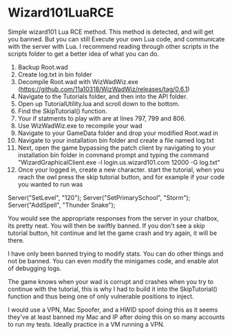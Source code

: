 # Wizard101LuaRCE
Simple wizard101 Lua RCE method.
This method is detected, and will get you banned. But you can still Execute your own Lua code, and communicate with the server with Lua. I recommend reading through other scripts in the scripts folder to get a better idea of what you can do.

1. Backup Root.wad
2. Create log.txt in bin folder
3. Decompile Root.wad with WizWadWiz.exe (https://github.com/11a10318/WizWadWiz/releases/tag/0.6.1)
4. Navigate to the Tutorials folder, and then into the API folder.
5. Open up TutorialUtility.lua and scroll down to the bottom.
6. Find the SkipTutorial() function. 
7. Your if statments to play with are at lines 797, 799 and 806.
8. Use WizWadWiz.exe to recompile your wad
9. Navigate to your GameData folder and drop your modified Root.wad in
10. Navigate to your installation bin folder and create a file named log.txt 
11. Next, open the game bypassing the patch client by navigating to your installation bin folder in command prompt and typing the command "WizardGraphicalClient.exe -l login.us.wizard101.com 12000 -G log.txt" 
12. Once your logged in, create a new character. start the tutorial, when you reach the owl press the skip tutorial button, and for example if your code you wanted to run was

Server("SetLevel", "120");
Server("SetPrimarySchool", "Storm");
Server("AddSpell", "Thunder Snake");

You would see the appropriate responses from the server in your chatbox, its pretty neat. You will then be swiftly banned. If you don't see a skip tutorial button, hit continue and let the game crash and try again, it will be there.

I have only been banned trying to modify stats. You can do other things and not be banned. You can even modify the minigames code, and enable alot of debugging logs.

The game knows when your wad is corrupt and crashes when you try to continue with the tutorial, this is why I had to build it into the SkipTutorial() function and thus being one of only vulnerable positions to inject. 

I would use a VPN, Mac Spoofer, and a HWID spoof doing this as it seems they've at least banned my Mac and IP after doing this on so many accounts to run my tests. Ideally practice in a VM running a VPN.
